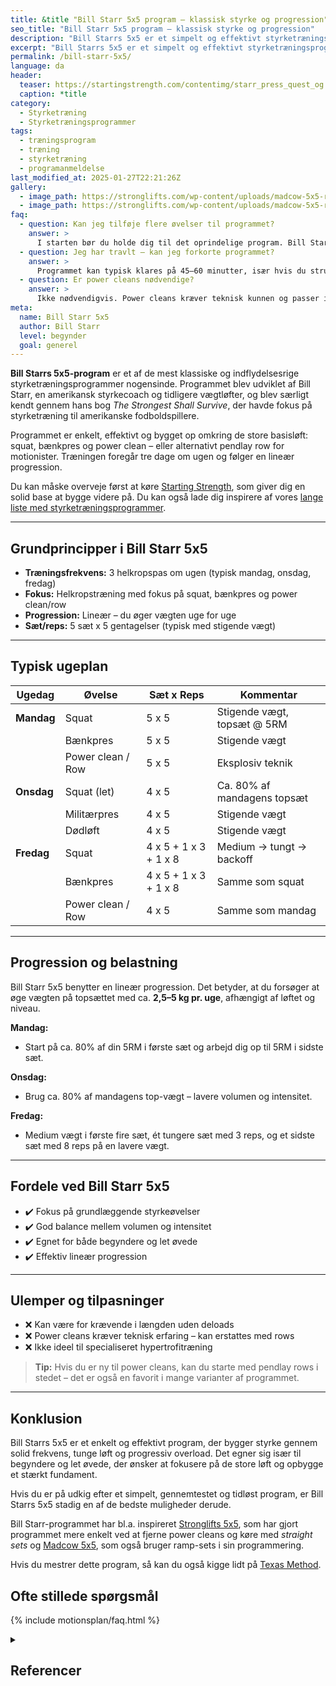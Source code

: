 ```yaml
---
title: &title "Bill Starr 5x5 program – klassisk styrke og progression"
seo_title: "Bill Starr 5x5 program – klassisk styrke og progression"
description: "Bill Starrs 5x5 er et simpelt og effektivt styrketræningsprogram med fokus på squat, bænkpres og power cleans. Perfekt til begyndere og le½t øvede."
excerpt: "Bill Starrs 5x5 er et simpelt og effektivt styrketræningsprogram med fokus på squat, bænkpres og power cleans. Perfekt til begyndere og let øvede."
permalink: /bill-starr-5x5/
language: da
header:
  teaser: https://startingstrength.com/contentimg/starr_press_quest_og.jpg
  caption: *title
category:
  - Styrketræning
  - Styrketræningsprogrammer
tags:
  - træningsprogram
  - træning
  - styrketræning
  - programanmeldelse
last_modified_at: 2025-01-27T22:21:26Z
gallery:
  - image_path: https://stronglifts.com/wp-content/uploads/madcow-5x5-ramp-sets.webp
  - image_path: https://stronglifts.com/wp-content/uploads/madcow-5x5-ramp-sets-workout-c.webp
faq:
  - question: Kan jeg tilføje flere øvelser til programmet?
    answer: >
      I starten bør du holde dig til det oprindelige program. Bill Starr 5x5 er designet omkring få, men effektive helkropsøvelser. Når du har kørt det i nogle uger og er vant til volumen og frekvens, kan du tilføje lidt tilbehør – fx chin-ups, dips eller maveøvelser – men hold det simpelt og sekundært.
  - question: Jeg har travlt – kan jeg forkorte programmet?
    answer: >
      Programmet kan typisk klares på 45–60 minutter, især hvis du strukturerer dine løft effektivt og undgår for lange pauser. Hvis du er presset på tid, så skær kun i tilbehøret – ikke i hovedløftene.
  - question: Er power cleans nødvendige?
    answer: >
      Ikke nødvendigvis. Power cleans kræver teknisk kunnen og passer ikke alle. Mange motionister bruger Pendlay rows i stedet – en mere tilgængelig øvelse med god overførbarhed. Du mister ikke effekten af programmet ved at bytte øvelsen ud.
meta:
  name: Bill Starr 5x5
  author: Bill Starr
  level: begynder
  goal: generel
---
```


**Bill Starrs 5x5-program** er et af de mest klassiske og indflydelsesrige styrketræningsprogrammer nogensinde. Programmet blev udviklet af Bill Starr, en amerikansk styrkecoach og tidligere vægtløfter, og blev særligt kendt gennem hans bog *The Strongest Shall Survive*, der havde fokus på styrketræning til amerikanske fodboldspillere.

Programmet er enkelt, effektivt og bygget op omkring de store basisløft: squat, bænkpres og power clean – eller alternativt pendlay row for motionister. Træningen foregår tre dage om ugen og følger en lineær progression.

Du kan måske overveje først at køre [Starting Strength](/starting-strength-styrketraeningsprogram/), som giver dig en solid base at bygge videre på. Du kan også lade dig inspirere af vores [lange liste med styrketræningsprogrammer](/styrketraeningsprogrammer/).

---

## Grundprincipper i Bill Starr 5x5

- **Træningsfrekvens:** 3 helkropspas om ugen (typisk mandag, onsdag, fredag)
- **Fokus:** Helkropstræning med fokus på squat, bænkpres og power clean/row
- **Progression:** Lineær – du øger vægten uge for uge
- **Sæt/reps:** 5 sæt x 5 gentagelser (typisk med stigende vægt)

---

## Typisk ugeplan

| Ugedag   | Øvelse         | Sæt x Reps     | Kommentar                            |
|----------|----------------|----------------|----------------------------------------|
| **Mandag** | Squat          | 5 x 5          | Stigende vægt, topsæt @ 5RM            |
|          | Bænkpres       | 5 x 5          | Stigende vægt                          |
|          | Power clean / Row | 5 x 5       | Eksplosiv teknik                       |
| **Onsdag** | Squat (let)    | 4 x 5          | Ca. 80% af mandagens topsæt            |
|          | Militærpres     | 4 x 5          | Stigende vægt                          |
|          | Dødløft         | 4 x 5          | Stigende vægt                          |
| **Fredag** | Squat          | 4 x 5 + 1 x 3 + 1 x 8 | Medium → tungt → backoff |
|           | Bænkpres       | 4 x 5 + 1 x 3 + 1 x 8 | Samme som squat                    |
|           | Power clean / Row | 4 x 5        | Samme som mandag                  |

---

## Progression og belastning

Bill Starr 5x5 benytter en lineær progression. Det betyder, at du forsøger at øge vægten på topsættet med ca. **2,5–5 kg pr. uge**, afhængigt af løftet og niveau.

**Mandag:**

- Start på ca. 80% af din 5RM i første sæt og arbejd dig op til 5RM i sidste sæt.

**Onsdag:**

- Brug ca. 80% af mandagens top-vægt – lavere volumen og intensitet.

**Fredag:**

- Medium vægt i første fire sæt, ét tungere sæt med 3 reps, og et sidste sæt med 8 reps på en lavere vægt.

---

## Fordele ved Bill Starr 5x5

- ✔️ Fokus på grundlæggende styrkeøvelser
- ✔️ God balance mellem volumen og intensitet
- ✔️ Egnet for både begyndere og let øvede
- ✔️ Effektiv lineær progression

---

## Ulemper og tilpasninger

- ❌ Kan være for krævende i længden uden deloads
- ❌ Power cleans kræver teknisk erfaring – kan erstattes med rows
- ❌ Ikke ideel til specialiseret hypertrofitræning

> **Tip:** Hvis du er ny til power cleans, kan du starte med pendlay rows i stedet – det er også en favorit i mange varianter af programmet.

---

## Konklusion

Bill Starrs 5x5 er et enkelt og effektivt program, der bygger styrke gennem solid frekvens, tunge løft og progressiv overload. Det egner sig især til begyndere og let øvede, der ønsker at fokusere på de store løft og opbygge et stærkt fundament.

Hvis du er på udkig efter et simpelt, gennemtestet og tidløst program, er Bill Starrs 5x5 stadig en af de bedste muligheder derude.

Bill Starr-programmet har bl.a. inspireret [Stronglifts 5x5](/stronglifts-5x5/), som har gjort programmet mere enkelt ved at fjerne power cleans og køre med _straight sets_ og [Madcow 5x5](/madcow-5x5/), som også bruger ramp-sets i sin programmering.

Hvis du mestrer dette program, så kan du også kigge lidt på [Texas Method](/texas-method/).

## Ofte stillede spørgsmål

{% include motionsplan/faq.html %}

<details markdown="1" class="references">
  <summary><h2 id="references">Referencer</h2></summary>
- Madcow. “Madcow’s 5×5 and Training Theory and Information Site.” Geocities Archive Geocities Mirror / The 90s Archive (1990s 2000s Nineties) / The Early Web, https://www.oocities.org/elitemadcow1/.
- Rodríguez-Ridao, David et al. “Effect of Five Bench Inclinations on the Electromyographic Activity of the Pectoralis Major, Anterior Deltoid, and Triceps Brachii during the Bench Press Exercise.” International journal of environmental research and public health vol. 17,19 7339. 8 Oct. 2020.
- Miranda, Humberto et al. “Effect of two different rest period lengths on the number of repetitions performed during resistance training.” Journal of strength and conditioning research vol. 21,4 (2007): 1032-6.
</details>
